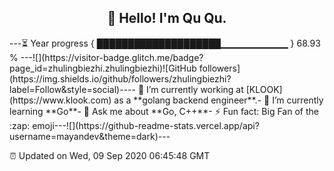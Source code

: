 <h2 align="center">👋 Hello! I'm Qu Qu.</h2>
---⏳ Year progress { ████████████████████▁▁▁▁▁▁▁▁▁▁ } 68.93 %
---![](https://visitor-badge.glitch.me/badge?page_id=zhulingbiezhi.zhulingbiezhi)![GitHub followers](https://img.shields.io/github/followers/zhulingbiezhi?label=Follow&style=social)---- 🔭 I’m currently working at [KLOOK](https://www.klook.com) as a **golang backend engineer**.- 🌱 I’m currently learning **Go**- 💬 Ask me about **Go, C++**- ⚡ Fun fact: Big Fan of the :zap: emoji---![](https://github-readme-stats.vercel.app/api?username=mayandev&theme=dark)---


⏰ Updated on Wed, 09 Sep 2020 06:45:48 GMT
